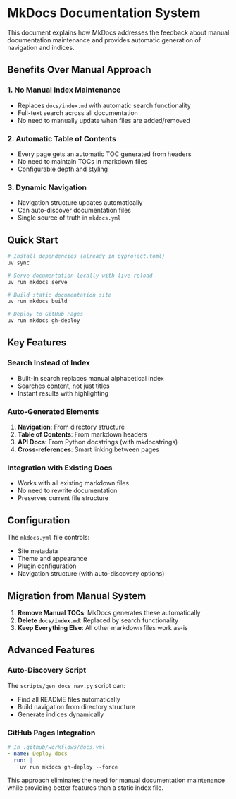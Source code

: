 # MkDocs Documentation System

This document explains how MkDocs addresses the feedback about manual documentation maintenance and provides automatic generation of navigation and indices.

## Benefits Over Manual Approach

### 1. **No Manual Index Maintenance**
- Replaces `docs/index.md` with automatic search functionality
- Full-text search across all documentation
- No need to manually update when files are added/removed

### 2. **Automatic Table of Contents**
- Every page gets an automatic TOC generated from headers
- No need to maintain TOCs in markdown files
- Configurable depth and styling

### 3. **Dynamic Navigation**
- Navigation structure updates automatically
- Can auto-discover documentation files
- Single source of truth in `mkdocs.yml`

## Quick Start

```bash
# Install dependencies (already in pyproject.toml)
uv sync

# Serve documentation locally with live reload
uv run mkdocs serve

# Build static documentation site
uv run mkdocs build

# Deploy to GitHub Pages
uv run mkdocs gh-deploy
```

## Key Features

### Search Instead of Index
- Built-in search replaces manual alphabetical index
- Searches content, not just titles
- Instant results with highlighting

### Auto-Generated Elements
1. **Navigation**: From directory structure
2. **Table of Contents**: From markdown headers
3. **API Docs**: From Python docstrings (with mkdocstrings)
4. **Cross-references**: Smart linking between pages

### Integration with Existing Docs
- Works with all existing markdown files
- No need to rewrite documentation
- Preserves current file structure

## Configuration

The `mkdocs.yml` file controls:
- Site metadata
- Theme and appearance
- Plugin configuration
- Navigation structure (with auto-discovery options)

## Migration from Manual System

1. **Remove Manual TOCs**: MkDocs generates these automatically
2. **Delete `docs/index.md`**: Replaced by search functionality
3. **Keep Everything Else**: All other markdown files work as-is

## Advanced Features

### Auto-Discovery Script
The `scripts/gen_docs_nav.py` script can:
- Find all README files automatically
- Build navigation from directory structure
- Generate indices dynamically

### GitHub Pages Integration
```yaml
# In .github/workflows/docs.yml
- name: Deploy docs
  run: |
    uv run mkdocs gh-deploy --force
```

This approach eliminates the need for manual documentation maintenance while providing better features than a static index file.
